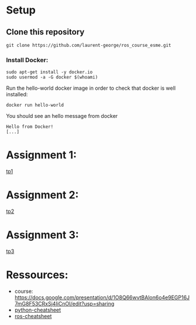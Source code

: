 # Setup
## Clone this repository

    git clone https://github.com/laurent-george/ros_course_esme.git


### Install Docker:

    sudo apt-get install -y docker.io
    sudo usermod -a -G docker $(whoami)

Run the hello-world docker image in order to check that docker is well installed:

    docker run hello-world

You should see an hello message from docker

```
Hello from Docker!
[...]
```

# Assignment 1:
[tp1](ros-esme-ws/tp1/TP1.pdf)

# Assignment 2:
[tp2](ros-esme-ws/tp2/tp2.pdf)

# Assignment 3:
[tp3](ros-esme-ws/be/be.pdf)


# Ressources:

- course: https://docs.google.com/presentation/d/1O8Q66wvtBAlon6o4e9EGP16J7mG8F53CRxSj4IiCnOI/edit?usp=sharing
- [python-cheatsheet](doc/python.pdf)
- [ros-cheatsheet](doc/ros.pdf)




